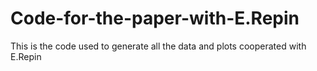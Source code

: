 # Code-for-the-paper-with-E.Repin
This is the code used to generate all the data and plots cooperated with E.Repin
